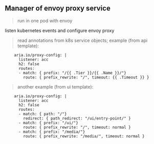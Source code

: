 ## Manager of envoy proxy service

> run in one pod with envoy

listen kubernetes events and configure envoy proxy

> read annotations from k8s service objects; example (from api template):
```
    aria.io/proxy-config: |
      listener: acc
      h2: false
      routes:
      - match: { prefix: "/{{ .Tier }}/{{ .Name }}/"}
        route: { prefix_rewrite: "/", timeout: {{ .Timeout }} }
```

> another example (from ui template): 
```
    aria.io/proxy-config: |
      listener: acc
      h2: false
      routes:
      - match: { path: "/"}
        redirect: { path_redirect: "/ui/entry-point/" }        
      - match: { prefix: "/ui/"}
        route: { prefix_rewrite: "/", timeout: normal }
      - match: { prefix: "/media/"}
        route: { prefix_rewrite: "/media/", timeout: normal }
```
